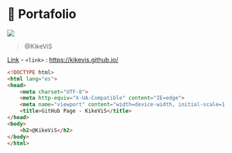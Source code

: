 # 💼 Portafolio
[![](https://i.imgur.com/bCBt6ga.jpeg)](https://i.imgur.com/bCBt6ga.jpeg "Redirection Imagen")
> @KikeViS

[Link](https://kikevis.github.io/) - `<link>` : <https://kikevis.github.io/>

```html
<!DOCTYPE html>
<html lang="es">
<head>
    <meta charset="UTF-8">
    <meta http-equiv="X-UA-Compatible" content="IE=edge">
    <meta name="viewport" content="width=device-width, initial-scale=1.0">
    <title>GitHub Page - KikeViS</title>
</head>
<body>
    <h2>@KikeViS</h2>
</body>
</html>
```